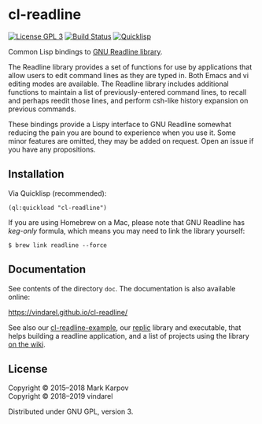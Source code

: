# cl-readline

[![License GPL 3](https://img.shields.io/badge/license-GPL_3-green.svg)](http://www.gnu.org/licenses/gpl-3.0.txt)
[![Build Status](https://travis-ci.org/mrkkrp/cl-readline.svg?branch=master)](https://travis-ci.org/mrkkrp/cl-readline)
[![Quicklisp](http://quickdocs.org/badge/cl-readline.svg)](http://quickdocs.org/cl-readline/)

Common Lisp bindings
to [GNU Readline library](http://directory.fsf.org/wiki/Readline).

The Readline library provides a set of functions for use by applications
that allow users to edit command lines as they are typed in. Both Emacs and
vi editing modes are available. The Readline library includes additional
functions to maintain a list of previously-entered command lines, to recall
and perhaps reedit those lines, and perform csh-like history expansion on
previous commands.

These bindings provide a Lispy interface to GNU Readline somewhat reducing
the pain you are bound to experience when you use it. Some minor features
are omitted, they may be added on request. Open an issue if you have any
propositions.

## Installation

Via Quicklisp (recommended):

```common-lisp
(ql:quickload "cl-readline")
```

If you are using Homebrew on a Mac, please note that GNU Readline has
*keg-only* formula, which means you may need to link the library yourself:

```
$ brew link readline --force
```

## Documentation

See contents of the directory `doc`. The documentation is also available online:

https://vindarel.github.io/cl-readline/

See also our
[cl-readline-example](https://github.com/vindarel/cl-readline-example),
our [replic](https://github.com/vindarel/replic) library and executable,
that helps building a readline application, and a list of projects
using the library
[on the wiki](https://github.com/vindarel/cl-readline/wiki).

## License

Copyright © 2015–2018 Mark Karpov <br> 
Copyright © 2018–2019 vindarel

Distributed under GNU GPL, version 3.
